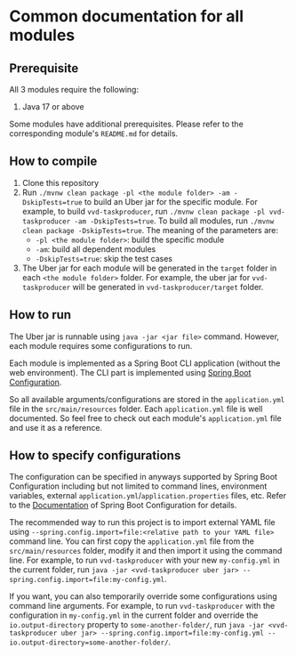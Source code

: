 # Common documentation for all modules

## Prerequisite

All 3 modules require the following:

1. Java 17 or above

Some modules have additional prerequisites. Please refer to the corresponding module's `README.md` for details.

## How to compile

1. Clone this repository
2. Run `./mvnw clean package -pl <the module folder> -am -DskipTests=true` to build an Uber jar for the specific module. For example, to build `vvd-taskproducer`, run `./mvnw clean package -pl vvd-taskproducer -am -DskipTests=true`. To build all modules, run `./mvnw clean package -DskipTests=true`. The meaning of the parameters are:
    - `-pl <the module folder>`: build the specific module
    - `-am`: build all dependent modules
    - `-DskipTests=true`: skip the test cases
3. The Uber jar for each module will be generated in the `target` folder in each `<the module folder>` folder. For example, the uber jar for `vvd-taskproducer` will be generated in `vvd-taskproducer/target` folder.

## How to run

The Uber jar is runnable using `java -jar <jar file>` command. However, each module requires some configurations to run.

Each module is implemented as a Spring Boot CLI application (without the web environment). The CLI part is implemented using [Spring Boot Configuration](https://docs.spring.io/spring-boot/docs/current/reference/html/features.html#features.external-config).

So all available arguments/configurations are stored in the `application.yml` file in the `src/main/resources` folder. Each `application.yml` file is well documented. So feel free to check out each module's `application.yml` file and use it as a reference.

## How to specify configurations

The configuration can be specified in anyways supported by Spring Boot Configuration including but not limited to command lines, environment variables, external `application.yml`/`application.properties` files, etc. Refer to the [Documentation](https://docs.spring.io/spring-boot/docs/current/reference/html/features.html#features.external-config) of Spring Boot Configuration for details.

The recommended way to run this project is to import external YAML file using `--spring.config.import=file:<relative path to your YAML file>` command line. You can first copy the `application.yml` file from the `src/main/resources` folder, modify it and then import it using the command line. For example, to run `vvd-taskproducer` with your new `my-config.yml` in the current folder, run `java -jar <vvd-taskproducer uber jar> --spring.config.import=file:my-config.yml`.

If you want, you can also temporarily override some configurations using command line arguments. For example, to run `vvd-taskproducer` with the configuration in `my-config.yml` in the current folder and override the `io.output-directory` property to `some-another-folder/`, run `java -jar <vvd-taskproducer uber jar> --spring.config.import=file:my-config.yml --io.output-directory=some-another-folder/`.
